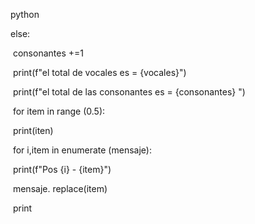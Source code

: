 python

 else:

​    consonantes +=1

​    print(f"el total de vocales es = {vocales}")

​    print(f"el total de las consonantes es = {consonantes} ")

​    for item in range (0.5):

​      print(iten)

​    for i,item in  enumerate (mensaje):

​      print(f"Pos {i} - {item}")

​    mensaje. replace(item)

​    print